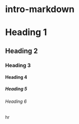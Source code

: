 # intro-markdown

<!--HEADING-->
# Heading 1
## Heading 2
### Heading 3
#### Heading 4
##### Heading 5
###### Heading 6


hr
